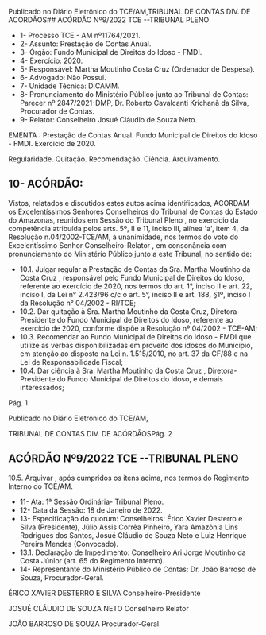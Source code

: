 Publicado  no  Diário  Eletrônico do TCE/AM,TRIBUNAL DE CONTAS DIV. DE ACÓRDÃOS## ACÓRDÃO Nº9/2022  TCE --TRIBUNAL PLENO

- 1- Processo TCE - AM nº11764/2021.
- 2- Assunto: Prestação de Contas Anual.
- 3- Órgão: Fundo Municipal de Direitos do Idoso - FMDI.
- 4- Exercício: 2020.
- 5- Responsável: Martha Moutinho Costa Cruz (Ordenador de Despesa).
- 6- Advogado: Não Possui.
- 7- Unidade Técnica: DICAMM.
- 8- Pronunciamento  do  Ministério  Público  junto  ao  Tribunal  de  Contas: Parecer  nº 2847/2021-DMP, Dr. Roberto Cavalcanti Krichanã da Silva, Procurador de Contas.
- 9- Relator: Conselheiro Josué Cláudio de Souza Neto.

EMENTA : Prestação de Contas Anual. Fundo Municipal de Direitos do Idoso - FMDI. Exercício de 2020.

Regularidade.  Quitação.  Recomendação.  Ciência. Arquivamento.

## 10-  ACÓRDÃO:

Vistos, relatados e discutidos estes autos acima identificados, ACORDAM os Excelentíssimos Senhores Conselheiros do Tribunal de Contas do Estado do Amazonas, reunidos em Sessão do Tribunal Pleno , no exercício da competência atribuída pelos arts. 5º, II e 11, inciso III, alínea 'a', item 4, da Resolução n.04/2002-TCE/AM, à unanimidade, nos termos do voto do Excelentíssimo Senhor Conselheiro-Relator , em consonância com pronunciamento do Ministério Público junto a este Tribunal, no sentido de:

- 10.1.  Julgar regular a Prestação de Contas da Sra. Martha Moutinho da Costa Cruz , responsável pelo Fundo Municipal de Direitos do Idoso, referente ao exercício de 2020, nos termos do art. 1°, inciso II e art. 22, inciso I, da Lei n° 2.423/96 c/c o art. 5°, inciso II e art. 188, §1º, inciso I da Resolução n° 04/2002 - RI/TCE;
- 10.2.  Dar quitação à Sra. Martha Moutinho da Costa Cruz, Diretora-Presidente do Fundo Municipal de Direitos do Idoso, referente ao exercício de 2020, conforme dispõe a Resolução nº 04/2002 - TCE-AM;
- 10.3.  Recomendar ao Fundo  Municipal  de  Direitos  do  Idoso  -  FMDI que utilize as verbas disponibilizadas em proveito dos idosos do Município, em atenção ao disposto na Lei n. 1.515/2010, no art. 37 da CF/88 e na Lei de Responsabilidade Fiscal;
- 10.4. Dar ciência à Sra. Martha Moutinho da Costa Cruz , Diretora-Presidente do Fundo Municipal de Direitos do Idoso, e demais interessados;

Pág. 1

Publicado  no  Diário  Eletrônico do TCE/AM,

TRIBUNAL DE CONTAS DIV. DE ACÓRDÃOSPág. 2

## ACÓRDÃO Nº9/2022  TCE --TRIBUNAL PLENO

10.5. Arquivar , após  cumpridos  os  itens  acima,  nos  termos  do  Regimento Interno do TCE/AM.

- 11-  Ata: 1ª Sessão Ordinária- Tribunal Pleno.
- 12-  Data da Sessão: 18 de Janeiro de 2022.
- 13-  Especificação do quorum: Conselheiros: Érico Xavier Desterro e Silva (Presidente), Júlio Assis Corrêa Pinheiro, Yara Amazônia Lins Rodrigues dos Santos, Josué Cláudio de Souza Neto e Luiz Henrique Pereira Mendes (Convocado).
- 13.1. Declaração de Impedimento: Conselheiro Ari Jorge Moutinho da Costa Júnior (art. 65 do Regimento Interno).
- 14-  Representante  do  Ministério  Público  de  Contas: Dr.  João  Barroso  de  Souza, Procurador-Geral.

ÉRICO XAVIER DESTERRO E SILVA Conselheiro-Presidente

JOSUÉ CLÁUDIO DE SOUZA NETO Conselheiro Relator

JOÃO BARROSO DE SOUZA Procurador-Geral